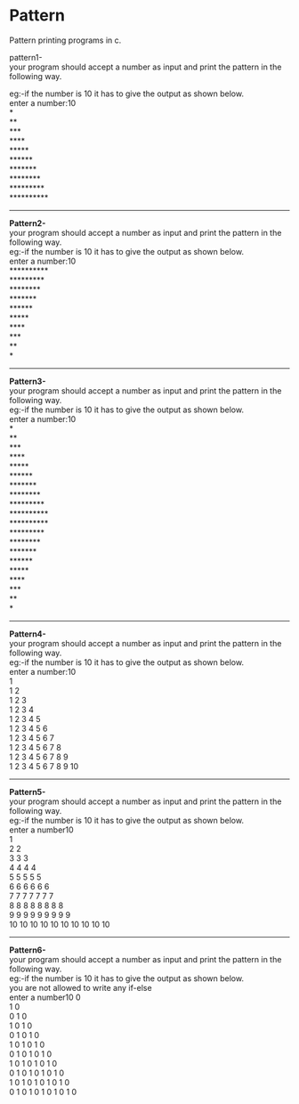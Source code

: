 <html>
  
 <h1>Pattern</h1>
<body>
<p>Pattern printing programs in c.</p>
<p>pattern1-<br>
your program should accept a number as input and print the pattern in the following way.</p>
<p>eg:-if the number is 10 it has to give the output as shown below.<br>
enter a number:10<br>
*<br>
**<br>
***<br>
****<br>
*****<br>
******<br>
*******<br>
********<br>
*********<br>
**********<br>

</p><hr>
<p><b>Pattern2-</b><br>
your program should accept a number as input and print the pattern in the following way.<br>
eg:-if the number is 10 it has to give the output as shown below.<br>
enter a number:10<br>
**********<br>
*********<br>
********<br>
*******<br>
******<br>
*****<br>
****<br>
***<br>
**<br>
*<br>
  </p>
  <hr>
<p><b>Pattern3-</b><br>
your program should accept a number as input and print the pattern in the following way.<br>
eg:-if the number is 10 it has to give the output as shown below.<br>
enter a number:10<br>
*<br>
**<br>
***<br>
****<br>
*****<br>
******<br>
*******<br>
********<br>
*********<br>
**********<br>
**********<br>
*********<br>
********<br>
*******<br>
******<br>
*****<br>
****<br>
***<br>
**<br>
*<br>
<hr>
<p><b>Pattern4-</b><br>
your program should accept a number as input and print the pattern in the following way.<br>
eg:-if the number is 10 it has to give the output as shown below.<br>
enter a number:10<br>
1   <br>
1   2<br>   
1   2   3<br>   
1   2   3   4<br>   
1   2   3   4   5<br>   
1   2   3   4   5   6<br>   
1   2   3   4   5   6   7<br>   
1   2   3   4   5   6   7   8<br>   
1   2   3   4   5   6   7   8   9<br>   
1   2   3   4   5   6   7   8   9   10<br>
  <hr>
  <p><b>Pattern5-</b><br>
your program should accept a number as input and print the pattern in the following way.<br>
eg:-if the number is 10 it has to give the output as shown below.<br>
  enter a number10<br>
1   <br>
2   2   <br>
3   3   3   <br>
4   4   4   4   <br>
5   5   5   5   5   <br>
6   6   6   6   6   6   <br>
7   7   7   7   7   7   7   <br>
8   8   8   8   8   8   8   8   <br>
9   9   9   9   9   9   9   9   9   <br>
10   10   10   10   10   10   10   10   10   10 <br>
  <hr>
    <p><b>Pattern6-</b><br>
your program should accept a number as input and print the pattern in the following way.<br>
eg:-if the number is 10 it has to give the output as shown below.<br>you are not allowed to write any if-else<br>
enter a number10
0  <br>
1  0  <br>
0  1  0  <br>
1  0  1  0  <br>
0  1  0  1  0  <br>
1  0  1  0  1  0  <br>
0  1  0  1  0  1  0  <br>
1  0  1  0  1  0  1  0  <br>
0  1  0  1  0  1  0  1  0  <br>
1  0  1  0  1  0  1  0  1  0  <br>
0  1  0  1  0  1  0  1  0  1  0 <br>
  
</body>
</html>
